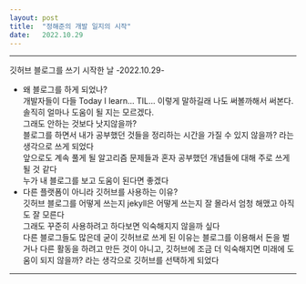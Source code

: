 ```yaml
---
layout: post
title:  "정해준의 개발 일지의 시작"
date:   2022.10.29
---
```


---
깃허브 블로그를 쓰기 시작한 날  -2022.10.29- 
- 왜 블로그를 하게 되었나?  
개발자들이 다들 Today I learn... TIL... 이렇게 말하길래 나도 써볼까해서 써본다.    
솔직히 얼마나 도움이 될 지는 모르겠다.      
그래도 안하는 것보다 낫지않을까?        
블로그를 하면서 내가 공부했던 것들을 정리하는 시간을 가질 수 있지 않을까? 라는 생각으로 쓰게 되었다   
앞으로도 계속 풀게 될 알고리즘 문제들과 혼자 공부했던 개념들에 대해 주로 쓰게 될 것 같다    
누가 내 블로그를 보고 도움이 된다면 좋겠다    
- 다른 플랫폼이 아니라 깃허브를 사용하는 이유?      
깃허브 블로그를 어떻게 쓰는지 jekyll은 어떻게 쓰는지 잘 몰라서 엄청 해맸고 아직도 잘 모른다     
그래도 꾸준히 사용하려고 하다보면 익숙해지지 않을까 싶다    
다른 블로그들도 많은데 굳이 깃허브로 쓰게 된 이유는 블로그를 이용해서 돈을 벌거나 다른 활동을 하려고 
만든 것이 아니고, 깃허브에 조금 더 익숙해지면 미래에 도움이 되지 않을까? 라는 생각으로 깃허브를 선택하게 되었다      
---  





